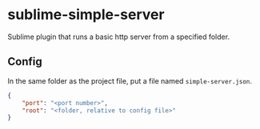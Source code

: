 # sublime-simple-server
Sublime plugin that runs a basic http server from a specified folder.

## Config
In the same folder as the project file, put a file named `simple-server.json`.

```json
{
    "port": "<port number>",
    "root": "<folder, relative to config file>"
}
```
